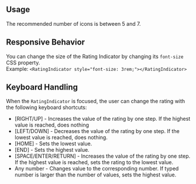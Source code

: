 ## Usage

The recommended number of icons is between 5 and 7.

## Responsive Behavior

You can change the size of the Rating Indicator by changing its `font-size` CSS property.  
Example: `<RatingIndicator style="font-size: 3rem;"></RatingIndicator>`

## Keyboard Handling

When the `RatingIndicator` is focused, the user can change the rating with the following keyboard shortcuts:  

*   \[RIGHT/UP\] - Increases the value of the rating by one step. If the highest value is reached, does nothing
*   \[LEFT/DOWN\] - Decreases the value of the rating by one step. If the lowest value is reached, does nothing.
*   \[HOME\] - Sets the lowest value.
*   \[END\] - Sets the highest value.
*   \[SPACE/ENTER/RETURN\] - Increases the value of the rating by one step. If the highest value is reached, sets the rating to the lowest value.
*   Any number - Changes value to the corresponding number. If typed number is larger than the number of values, sets the highest value.